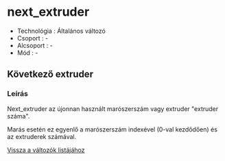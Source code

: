 # next\_extruder

* Technológia : Általános változó
* Csoport : -
* Alcsoport : -
* Mód : - 

## Következő extruder

### Leírás

Next\_extruder az újonnan használt marószerszám vagy extruder "extruder száma".

Marás esetén ez egyenlő a marószerszám indexével \(0-val kezdődően\) és az extruderek számával.

[Vissza a változók listájához](./)

